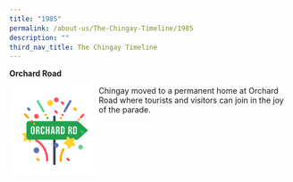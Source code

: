 ```yaml
---
title: "1985"
permalink: /about-us/The-Chingay-Timeline/1985
description: ""
third_nav_title: The Chingay Timeline
---
```

**Orchard Road**

<img src="/images/orchard-road.png" alt="orchard road" style="width:160px; float:left;"/>

Chingay moved to a permanent home at Orchard Road where tourists and visitors can join in the joy of the parade.